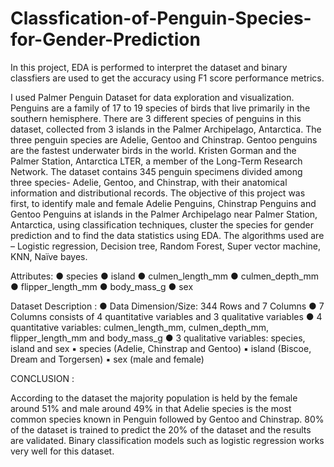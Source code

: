 # Classfication-of-Penguin-Species-for-Gender-Prediction

In this project, EDA is performed to interpret the dataset and binary classfiers are used to get the accuracy using F1 score performance metrics.

I used Palmer Penguin Dataset for data exploration and visualization. Penguins are a family of 17 to 19 species of birds that live primarily in the southern hemisphere. There are 3 different species of penguins in this dataset, collected from 3 islands in the Palmer Archipelago, Antarctica. The three penguin species are Adelie, Gentoo and Chinstrap. Gentoo penguins are the fastest underwater birds in the world. Kristen Gorman and the Palmer Station, Antarctica LTER, a member of the Long-Term Research Network. The dataset contains 345 penguin specimens divided among three species- Adelie, Gentoo, and Chinstrap, with their anatomical information and distributional records. The objective of this project was first, to identify male and female Adelie Penguins, Chinstrap Penguins and Gentoo Penguins at islands in the Palmer Archipelago near Palmer Station, Antarctica, using classification techniques, cluster the species for gender prediction and to find the data statistics using EDA. The algorithms used are – Logistic regression, Decision tree, Random Forest, Super vector machine, KNN, Naïve bayes.

Attributes:
● species
● island
● culmen_length_mm 
● culmen_depth_mm 
● flipper_length_mm
● body_mass_g 
● sex

Dataset Description :
● Data Dimension/Size: 344 Rows and 7 Columns
● 7 Columns consists of 4 quantitative variables and 3 qualitative variables
● 4 quantitative variables: culmen_length_mm, culmen_depth_mm, flipper_length_mm and body_mass_g
● 3 qualitative variables: species, island and sex
▪ species (Adelie, Chinstrap and Gentoo)
▪ island (Biscoe, Dream and Torgersen)
▪ sex (male and female)

CONCLUSION :

According to the dataset the majority population is held by the female around 51% and male around 49% in that Adelie species is the most common species known in Penguin followed by Gentoo and Chinstrap. 80% of the dataset is trained to predict the 20% of the dataset and the results are validated. Binary classification models such as logistic regression works very well for this dataset.
